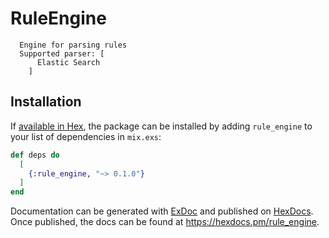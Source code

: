 # RuleEngine

```
  Engine for parsing rules
  Supported parser: [
      Elastic Search
    ]
```

## Installation

If [available in Hex](https://hex.pm/docs/publish), the package can be installed
by adding `rule_engine` to your list of dependencies in `mix.exs`:

```elixir
def deps do
  [
    {:rule_engine, "~> 0.1.0"}
  ]
end
```

Documentation can be generated with [ExDoc](https://github.com/elixir-lang/ex_doc)
and published on [HexDocs](https://hexdocs.pm). Once published, the docs can
be found at <https://hexdocs.pm/rule_engine>.

